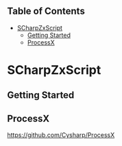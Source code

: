 <!-- START doctoc generated TOC please keep comment here to allow auto update -->
<!-- DON'T EDIT THIS SECTION, INSTEAD RE-RUN doctoc TO UPDATE -->
## Table of Contents

- [SCharpZxScript](#scharpzxscript)
  - [Getting Started](#getting-started)
  - [ProcessX](#processx)

<!-- END doctoc generated TOC please keep comment here to allow auto update -->

SCharpZxScript
===

Getting Started
---

ProcessX
---
https://github.com/Cysharp/ProcessX